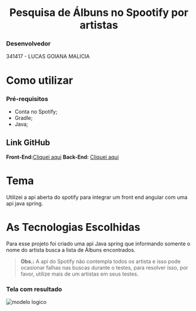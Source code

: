 
<h1 align="center"> Pesquisa de Álbuns no Spootify por artistas </h1>

###  Desenvolvedor<Br>
341417 - LUCAS GOIANA MALICIA<br>

# Como utilizar 

### Pré-requisitos

- Conta no Spotify;
- Gradle;
- Java; 

## Link GitHub

  <b>Front-End:</b><a href="https://github.com/LucasGoiana/search-albuns-spotify-angular/">Cliquei aqui</a>
  <b>Back-End:</b> <a href="https://github.com/LucasGoiana/search-albuns-spotify-java/">Cliquei aqui</a>
# Tema
Utilizei a api aberta do spotify para integrar um front end angular com uma api java spring.

# As Tecnologias Escolhidas

Para esse projeto foi criado uma api Java spring que informando somente o nome do artista busca a lista de Álbuns encontrados.<br>

  > <b>Obs.:</b> A  api do Spotify não contempla todos os artista e isso pode ocasionar falhas nas buscas durante o testes, para resolver isso, por favor, utilize mais de um artistas em seus testes.


### Tela com resultado

![modelo logico](https://lucasgoiana.com/albuns.png)

